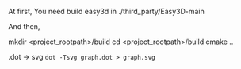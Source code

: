 At first, You need build easy3d in ./third_party/Easy3D-main

And then,

mkdir <project_rootpath>/build
cd <project_rootpath>/build
cmake ..


.dot → svg
`dot -Tsvg graph.dot > graph.svg`
